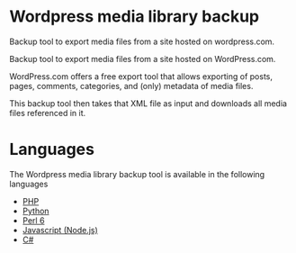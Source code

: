 # Wordpress media library backup
Backup tool to export media files from a site hosted on wordpress.com.

Backup tool to export media files from a site hosted on WordPress.com.

WordPress.com offers a free export tool that allows exporting of posts, pages, comments, categories, and (only) metadata of media files. 

This backup tool then takes that XML file as input and downloads all media files referenced in it. 

# Languages
The Wordpress media library backup tool is available in the following languages
 - [PHP](https://github.com/kaisersparpick/wordpress-media-library-backup/tree/master/php)
 - [Python](https://github.com/kaisersparpick/wordpress-media-library-backup/tree/master/python3)
 - [Perl 6](https://github.com/kaisersparpick/wordpress-media-library-backup/tree/master/perl6)
 - [Javascript (Node.js)](https://www.npmjs.com/package/wordpress-media-library-backup-js)
 - [C#](https://github.com/kaisersparpick/WordpressMediaLibraryBackup)
